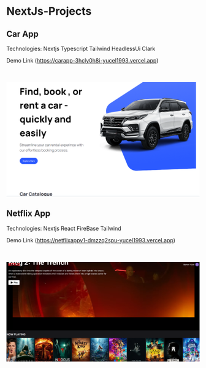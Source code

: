# NextJs-Projects

## Car App
Technologies: Nextjs Typescript Tailwind HeadlessUi Clark

Demo Link  (https://carapp-3hcly0h8i-yucel1993.vercel.app)

<br/>

<br/>

<img src="./carclone/cars.png"/>





## Netflix App
Technologies: Nextjs React FireBase Tailwind

Demo Link  (https://netflixappv1-dmzzq2spu-yucel1993.vercel.app)

<br/>

<br/>

<img src="./Netflixapp/netflix.png"/>
